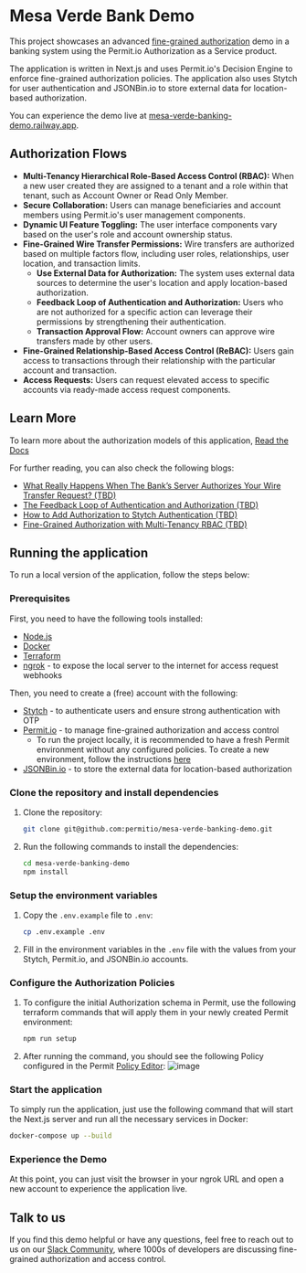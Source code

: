 # Mesa Verde Bank Demo

This project showcases an advanced [fine-grained authorization](https://www.permit.io/blog/what-is-fine-grained-authorization-fga) demo in a banking system using the Permit.io Authorization as a Service product.

The application is written in Next.js and uses Permit.io's Decision Engine to enforce fine-grained authorization policies. The application also uses Stytch for user authentication and JSONBin.io to store external data for location-based authorization.

You can experience the demo live at [mesa-verde-banking-demo.railway.app](https://mesa-verde-banking-demo.railway.app).

## Authorization Flows

- **Multi-Tenancy Hierarchical Role-Based Access Control (RBAC):** When a new user created they are assigned to a tenant and a role within that tenant, such as Account Owner or Read Only Member.
- **Secure Collaboration:** Users can manage beneficiaries and account members using Permit.io's user management components.
- **Dynamic UI Feature Toggling:** The user interface components vary based on the user's role and account ownership status.
- **Fine-Grained Wire Transfer Permissions:** Wire transfers are authorized based on multiple factors flow, including user roles, relationships, user location, and transaction limits.
   - **Use External Data for Authorization:** The system uses external data sources to determine the user's location and apply location-based authorization.
   - **Feedback Loop of Authentication and Authorization:** Users who are not authorized for a specific action can leverage their permissions by strengthening their authentication.
   - **Transaction Approval Flow:** Account owners can approve wire transfers made by other users.
- **Fine-Grained Relationship-Based Access Control (ReBAC):** Users gain access to transactions through their relationship with the particular account and transaction.
- **Access Requests:** Users can request elevated access to specific accounts via ready-made access request components.

## Learn More

To learn more about the authorization models of this application, [Read the Docs](https://docs.permit.io/modeling/mesa-verde)

For further reading, you can also check the following blogs:

- [What Really Happens When The Bank’s Server Authorizes Your Wire Transfer Request? (TBD)](#)
- [The Feedback Loop of Authentication and Authorization (TBD)](#)
- [How to Add Authorization to Stytch Authentication (TBD)](#)
- [Fine-Grained Authorization with Multi-Tenancy RBAC (TBD)](#)

## Running the application

To run a local version of the application, follow the steps below:

### Prerequisites

First, you need to have the following tools installed:

- [Node.js](https://nodejs.org/en/download/)
- [Docker](https://docs.docker.com/get-docker/)
- [Terraform](https://learn.hashicorp.com/tutorials/terraform/install-cli)
- [ngrok](https://ngrok.com/download) - to expose the local server to the internet for access request webhooks

Then, you need to create a (free) account with the following:

- [Stytch](https://stytch.com/dashboard) - to authenticate users and ensure strong authentication with OTP
- [Permit.io](https://app.permit.io/) - to manage fine-grained authorization and access control
  - To run the project locally, it is recommended to have a fresh Permit environment without any configured policies. To create a new environment, follow the instructions [here](https://docs.permit.io/manage-your-account/projects-and-env/#environments)
- [JSONBin.io](https://jsonbin.io/) - to store the external data for location-based authorization

### Clone the repository and install dependencies

1. Clone the repository:
   ```bash
   git clone git@github.com:permitio/mesa-verde-banking-demo.git
   ```
2. Run the following commands to install the dependencies:
   ```bash
   cd mesa-verde-banking-demo
   npm install
   ```

### Setup the environment variables

1. Copy the `.env.example` file to `.env`:
   ```bash
   cp .env.example .env
   ```
2. Fill in the environment variables in the `.env` file with the values from your Stytch, Permit.io, and JSONBin.io accounts.

### Configure the Authorization Policies

1. To configure the initial Authorization schema in Permit, use the following terraform commands that will apply them in your newly created Permit environment:
   ```bash
   npm run setup
   ```

2. After running the command, you should see the following Policy configured in the Permit [Policy Editor](https://app.permit.io/policy-editor):
   ![image](https://github.com/user-attachments/assets/272a9172-f266-4eae-90e2-b78da6730775)

### Start the application

To simply run the application, just use the following command that will start the Next.js server and run all the necessary services in Docker:

```bash
docker-compose up --build
```

### Experience the Demo
At this point, you can just visit the browser in your ngrok URL and open a new account to experience the application live.

## Talk to us
If you find this demo helpful or have any questions, feel free to reach out to us on our [Slack Community](https://io.permit.io/slack), where 1000s of developers are discussing fine-grained authorization and access control.
